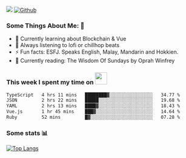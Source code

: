 ![](https://visitor-badge.laobi.icu/badge?page_id=seanho96.seanho96)
[![Github](https://img.shields.io/github/followers/seanho96?label=Follow&style=social)](https://github.com/seanho96)

### Some Things About Me: 👋
- 🌱 Currently learning about Blockchain & Vue
- :musical_note: Always listening to lofi or chillhop beats
- :zap: Fun facts: ESFJ. Speaks English, Malay, Mandarin and Hokkien.
- :book: Currently reading: The Wisdom Of Sundays by Oprah Winfrey

### This week I spent my time on <img src="https://media.giphy.com/media/SvQzkTQb3ZwKcj1QTO/giphy.gif" width="32">

<!--START_SECTION:waka-->

```txt
TypeScript   4 hrs 11 mins   ████████▓░░░░░░░░░░░░░░░░   34.77 %
JSON         2 hrs 22 mins   █████░░░░░░░░░░░░░░░░░░░░   19.68 %
YAML         2 hrs 13 mins   ████▓░░░░░░░░░░░░░░░░░░░░   18.43 %
Vue.js       1 hr 45 mins    ███▓░░░░░░░░░░░░░░░░░░░░░   14.64 %
Ruby         52 mins         █▓░░░░░░░░░░░░░░░░░░░░░░░   07.28 %
```

<!--END_SECTION:waka-->

### Some stats 📊

[![Top Langs](https://github-readme-stats.vercel.app/api/top-langs/?username=seanho96&layout=compact&theme=graywhite)](https://github.com/anuraghazra/github-readme-stats)
<br/>
<!-- ![GitHub stats](https://github-readme-stats.vercel.app/api?username=seanho96&show_icons=true&theme=graywhite)-->

